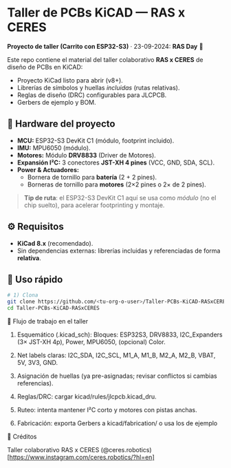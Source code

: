 # Taller de PCBs KiCAD — RAS x CERES
**Proyecto de taller (Carrito con ESP32-S3)** · 
23-09-2024: **RAS Day** 🎉

Este repo contiene el material del taller colaborativo **RAS x CERES** de diseño de PCBs en KiCAD:
- Proyecto KiCad listo para abrir (v8+).
- Librerías de símbolos y huellas *incluidas* (rutas relativas).
- Reglas de diseño (DRC) configurables para JLCPCB.
- Gerbers de ejemplo y BOM.

## 🧩 Hardware del proyecto
- **MCU:** ESP32-S3 DevKit C1 (módulo, footprint incluido).
- **IMU:** MPU6050 (módulo).
- **Motores:** Módulo **DRV8833** (Driver de Motores).
- **Expansión I²C:** 3 conectores **JST-XH 4 pines** (VCC, GND, SDA, SCL).
- **Power & Actuadores:**
  - Bornera de tornillo para **batería** (2 + 2 pines).
  - Borneras de tornillo para **motores** (2×2 pines o 2× de 2 pines).

> **Tip de ruta**: el ESP32-S3 DevKit C1 aquí se usa como *módulo* (no el chip suelto), para acelerar footprinting y montaje.

## ⚙️ Requisitos
- **KiCad 8.x** (recomendado).
- Sin dependencias externas: librerías incluidas y referenciadas de forma **relativa**.

## 🚀 Uso rápido
```bash
# 1) Clona
git clone https://github.com/<tu-org-o-user>/Taller-PCBs-KiCAD-RASxCERES.git
cd Taller-PCBs-KiCAD-RASxCERES
```
🧭 Flujo de trabajo en el taller

  1) Esquemático (.kicad_sch):
      Bloques: ESP32S3, DRV8833, I2C_Expanders (3× JST-XH 4p), Power, MPU6050, (opcional) Color.
  
  2) Net labels claras: I2C_SDA, I2C_SCL, M1_A, M1_B, M2_A, M2_B, VBAT, 5V, 3V3, GND.
  3) Asignación de huellas (ya pre-asignadas; revisar conflictos si cambias referencias).
  4) Reglas/DRC: cargar kicad/rules/jlcpcb.kicad_dru.
  5) Ruteo: intenta mantener I²C corto y motores con pistas anchas.
  6) Fabricación: exporta Gerbers a kicad/fabrication/ o usa los de ejemplo

🤝 Créditos

Taller colaborativo RAS x CERES (@ceres.robotics)[https://www.instagram.com/ceres.robotics/?hl=en]
